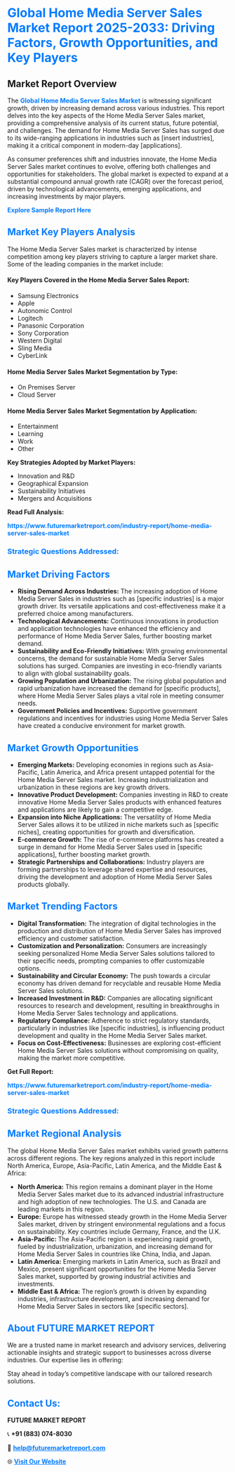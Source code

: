 <h1 style="color: #007BFF;">Global Home Media Server Sales Market Report 2025-2033: Driving Factors, Growth Opportunities, and Key Players</h1>

<section id="overview">
<h2>Market Report Overview</h2>
<p>The <a href="https://www.futuremarketreport.com/industry-report/home-media-server-sales-market" style="color: #007BFF; text-decoration: none;"><strong>Global Home Media Server Sales Market</strong></a> is witnessing significant growth, driven by increasing demand across various industries. This report delves into the key aspects of the Home Media Server Sales market, providing a comprehensive analysis of its current status, future potential, and challenges. The demand for Home Media Server Sales has surged due to its wide-ranging applications in industries such as [insert industries], making it a critical component in modern-day [applications].</p>
<p>As consumer preferences shift and industries innovate, the Home Media Server Sales market continues to evolve, offering both challenges and opportunities for stakeholders. The global market is expected to expand at a substantial compound annual growth rate (CAGR) over the forecast period, driven by technological advancements, emerging applications, and increasing investments by major players.</p>
</section>

<section id="overview">
<p><a href="https://www.futuremarketreport.com/request-sample/reportId=104148" style="color: #007BFF; text-decoration: none;"><strong>Explore Sample Report Here</strong></a></p>
</section>

<section id="key-players">
<h2 style="color: #007BFF;">Market Key Players Analysis</h2>
<p>The Home Media Server Sales market is characterized by intense competition among key players striving to capture a larger market share. Some of the leading companies in the market include:</p>
<h4>Key Players Covered in the Home Media Server Sales Report:</h4>
<ul><li>Samsung Electronics</li><li>Apple</li><li>Autonomic Control</li><li>Logitech</li><li>Panasonic Corporation</li><li>Sony Corporation</li><li>Western Digital</li><li>Sling Media</li><li>CyberLink</li></ul>
<h4>Home Media Server Sales Market Segmentation by Type:</h4>
<ul><li>On Premises Server</li><li>Cloud Server</li></ul>

<h4>Home Media Server Sales Market Segmentation by Application:</h4>
<ul><li>Entertainment</li><li>Learning</li><li>Work</li><li>Other</li></ul>
<p><strong>Key Strategies Adopted by Market Players:</strong></p>
<ul>
<li>Innovation and R&D</li>
<li>Geographical Expansion</li>
<li>Sustainability Initiatives</li>
<li>Mergers and Acquisitions</li>
</ul>
</section>

<section>
<p><strong>Read Full Analysis: </strong></p><a href="https://www.futuremarketreport.com/industry-report/home-media-server-sales-market" style="color: #007BFF; text-decoration: none;"><strong>https://www.futuremarketreport.com/industry-report/home-media-server-sales-market</strong></a>
<h3 style="color: #007BFF;">Strategic Questions Addressed:</h3>
</section>

<section id="driving-factors">
<h2 style="color: #007BFF;">Market Driving Factors</h2>
<ul>
<li><strong>Rising Demand Across Industries:</strong> The increasing adoption of Home Media Server Sales in industries such as [specific industries] is a major growth driver. Its versatile applications and cost-effectiveness make it a preferred choice among manufacturers.</li>
<li><strong>Technological Advancements:</strong> Continuous innovations in production and application technologies have enhanced the efficiency and performance of Home Media Server Sales, further boosting market demand.</li>
<li><strong>Sustainability and Eco-Friendly Initiatives:</strong> With growing environmental concerns, the demand for sustainable Home Media Server Sales solutions has surged. Companies are investing in eco-friendly variants to align with global sustainability goals.</li>
<li><strong>Growing Population and Urbanization:</strong> The rising global population and rapid urbanization have increased the demand for [specific products], where Home Media Server Sales plays a vital role in meeting consumer needs.</li>
<li><strong>Government Policies and Incentives:</strong> Supportive government regulations and incentives for industries using Home Media Server Sales have created a conducive environment for market growth.</li>
</ul>
</section>

<section id="growth-opportunities">
<h2 style="color: #007BFF;">Market Growth Opportunities</h2>
<ul>
<li><strong>Emerging Markets:</strong> Developing economies in regions such as Asia-Pacific, Latin America, and Africa present untapped potential for the Home Media Server Sales market. Increasing industrialization and urbanization in these regions are key growth drivers.</li>
<li><strong>Innovative Product Development:</strong> Companies investing in R&D to create innovative Home Media Server Sales products with enhanced features and applications are likely to gain a competitive edge.</li>
<li><strong>Expansion into Niche Applications:</strong> The versatility of Home Media Server Sales allows it to be utilized in niche markets such as [specific niches], creating opportunities for growth and diversification.</li>
<li><strong>E-commerce Growth:</strong> The rise of e-commerce platforms has created a surge in demand for Home Media Server Sales used in [specific applications], further boosting market growth.</li>
<li><strong>Strategic Partnerships and Collaborations:</strong> Industry players are forming partnerships to leverage shared expertise and resources, driving the development and adoption of Home Media Server Sales products globally.</li>
</ul>
</section>

<section id="trending-factors">
<h2 style="color: #007BFF;">Market Trending Factors</h2>
<ul>
<li><strong>Digital Transformation:</strong> The integration of digital technologies in the production and distribution of Home Media Server Sales has improved efficiency and customer satisfaction.</li>
<li><strong>Customization and Personalization:</strong> Consumers are increasingly seeking personalized Home Media Server Sales solutions tailored to their specific needs, prompting companies to offer customizable options.</li>
<li><strong>Sustainability and Circular Economy:</strong> The push towards a circular economy has driven demand for recyclable and reusable Home Media Server Sales solutions.</li>
<li><strong>Increased Investment in R&D:</strong> Companies are allocating significant resources to research and development, resulting in breakthroughs in Home Media Server Sales technology and applications.</li>
<li><strong>Regulatory Compliance:</strong> Adherence to strict regulatory standards, particularly in industries like [specific industries], is influencing product development and quality in the Home Media Server Sales market.</li>
<li><strong>Focus on Cost-Effectiveness:</strong> Businesses are exploring cost-efficient Home Media Server Sales solutions without compromising on quality, making the market more competitive.</li>
</ul>
</section>

<section>
<p><strong>Get Full Report: </strong></p><a href="https://www.futuremarketreport.com/industry-report/home-media-server-sales-market" style="color: #007BFF; text-decoration: none;"><strong>https://www.futuremarketreport.com/industry-report/home-media-server-sales-market</strong></a>
<h3 style="color: #007BFF;">Strategic Questions Addressed:</h3>
</section>


<section id="regional-analysis">
<h2 style="color: #007BFF;">Market Regional Analysis</h2>
<p>The global Home Media Server Sales market exhibits varied growth patterns across different regions. The key regions analyzed in this report include North America, Europe, Asia-Pacific, Latin America, and the Middle East & Africa:</p>
<ul>
<li><strong>North America:</strong> This region remains a dominant player in the Home Media Server Sales market due to its advanced industrial infrastructure and high adoption of new technologies. The U.S. and Canada are leading markets in this region.</li>
<li><strong>Europe:</strong> Europe has witnessed steady growth in the Home Media Server Sales market, driven by stringent environmental regulations and a focus on sustainability. Key countries include Germany, France, and the U.K.</li>
<li><strong>Asia-Pacific:</strong> The Asia-Pacific region is experiencing rapid growth, fueled by industrialization, urbanization, and increasing demand for Home Media Server Sales in countries like China, India, and Japan.</li>
<li><strong>Latin America:</strong> Emerging markets in Latin America, such as Brazil and Mexico, present significant opportunities for the Home Media Server Sales market, supported by growing industrial activities and investments.</li>
<li><strong>Middle East & Africa:</strong> The region’s growth is driven by expanding industries, infrastructure development, and increasing demand for Home Media Server Sales in sectors like [specific sectors].</li>
</ul>
</section>

<footer>
<h2 style="color: #007BFF;">About FUTURE MARKET REPORT</h2>
<p>We are a trusted name in market research and advisory services, delivering actionable insights and strategic support to businesses across diverse industries. Our expertise lies in offering:</p>

<p>Stay ahead in today’s competitive landscape with our tailored research solutions.</p>

<h2 style="color: #007BFF;">Contact Us:</h2>
<p><strong>FUTURE MARKET REPORT</strong></p>
<p>📞 <strong>+91 (883) 074-8030</strong></p>
<p>📧 <strong><a href="mailto:help@futuremarketreport.com" style="color: #007BFF;">help@futuremarketreport.com</a></strong></p>
<p>🌐 <strong><a href="https://www.futuremarketreport.com/" style="color: #007BFF;">Visit Our Website</a></strong></p>
</footer>